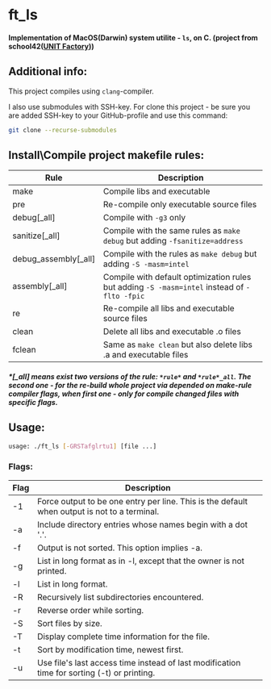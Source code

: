 # ft_ls

#### Implementation of MacOS(Darwin) system utilite - `ls`, on C. (project from school42([UNIT Factory](https://unit.ua/en/)))

## Additional info:

This project compiles using `clang`-compiler.

I also use submodules with SSH-key. For clone this project - be sure you are added SSH-key to your GitHub-profile and use this command:
```bash
git clone --recurse-submodules
```

## Install\Compile project makefile rules:
| Rule                 | Description                                                                                  |
| -------------------- | -------------------------------------------------------------------------------------------- |
| make                 | Compile libs and executable                                                                  |
| pre                  | Re-compile only executable source files                                                      |
| debug[_all]          | Compile with `-g3` only                                                                      |
| sanitize[_all]       | Compile with the same rules as `make debug` but adding `-fsanitize=address`                  |
| debug_assembly[_all] | Compile with the rules as `make debug` but adding `-S -masm=intel`                           |
| assembly[_all]       | Compile with default optimization rules but adding `-S -masm=intel` instead of `-flto -fpic` |
| re                   | Re-compile all libs and executable source files                                              |
| clean                | Delete all libs and executable .o files                                                      |
| fclean               | Same as `make clean` but also delete libs .a and executable files                            |
##### *[_all] means exist two versions of the rule: `*rule*` and `*rule*_all`. The second one - for the re-build whole project via depended on make-rule compiler flags, when first one - only for compile changed files with specific flags.

## Usage:
```bash
usage: ./ft_ls [-GRSTafglrtu1] [file ...]
```

### Flags:
| Flag | Description                                                                                  |
| ---- | -------------------------------------------------------------------------------------------- |
| -1   | Force output to be one entry per line. This is the default when output is not to a terminal. |
| -a   | Include directory entries whose names begin with a dot '.'.                                  |
| -f   | Output is not sorted. This option implies -a.                                                |
| -g   | List in long format as in -l, except that the owner is not printed.                          |
| -l   | List in long format.                                                                         |
| -R   | Recursively list subdirectories encountered.                                                 |
| -r   | Reverse order while sorting.                                                                 |
| -S   | Sort files by size.                                                                          |
| -T   | Display complete time information for the file.                                              |
| -t   | Sort by modification time, newest first.                                                     |
| -u   | Use file's last access time instead of last modification time for sorting (-t) or printing.  |
